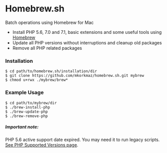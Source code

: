 # Homebrew.sh

Batch operations using Homebrew for Mac

- Install PHP 5.6, 7.0 and 7.1, basic extensions and some useful tools using [Homebrew](http://brew.sh)
- Update all PHP versions without interruptions  and cleanup old packages
- Remove all PHP related packages


### Installation
```
$ cd path/to/homebrew.sh/installation/dir
$ git clone https://github.com/mkorkmaz/homebrew.sh.git mybrew
$ chmod u+rwx ./mybrew/brew*
```


### Example Usage
```
$ cd path/to/mybrew/dir
$ ./brew-install-php
$ ./brew-update-php
$ ./brew-remove-php
```

##### Important note:
PHP 5.6 active support date expired. You may need it to run legacy scripts. [See PHP Supported Versions page](http://php.net/supported-versions.php).